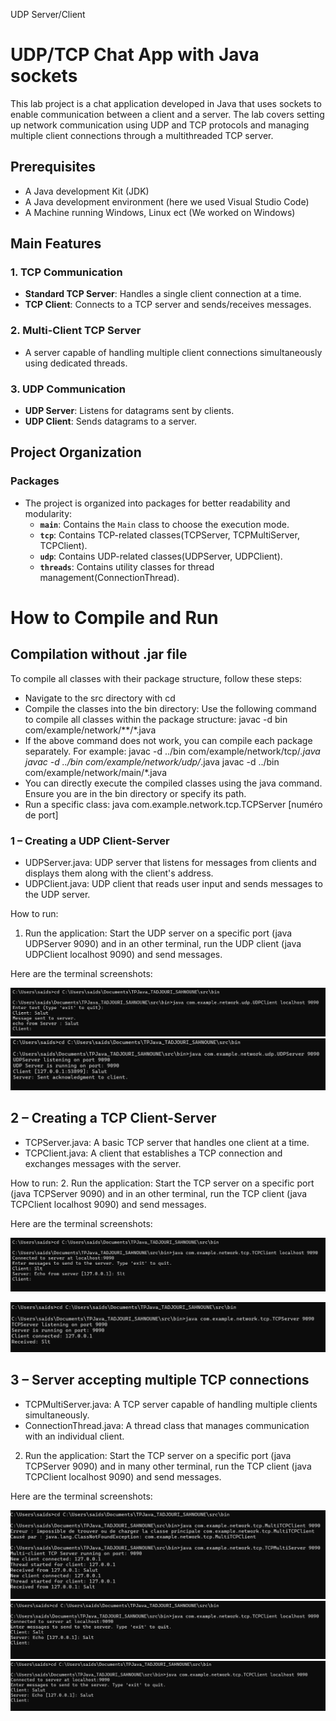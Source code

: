UDP Server/Client  
# UDP/TCP Chat App with Java sockets  
This lab project is a chat application developed in Java that uses sockets to enable communication between a client and a server. The lab covers setting up network communication using UDP and TCP protocols and managing multiple client connections through a multithreaded TCP server.


## Prerequisites ##
* A Java development Kit (JDK)
* A Java development environment (here we used Visual Studio Code)
* A Machine running Windows, Linux ect (We worked on Windows)

## Main Features 
### 1. **TCP Communication**
- **Standard TCP Server**: Handles a single client connection at a time.
- **TCP Client**: Connects to a TCP server and sends/receives messages.

### 2. **Multi-Client TCP Server**
- A server capable of handling multiple client connections simultaneously using dedicated threads.

### 3. **UDP Communication**
- **UDP Server**: Listens for datagrams sent by clients.
- **UDP Client**: Sends datagrams to a server.


## Project Organization
### **Packages**
- The project is organized into packages for better readability and modularity:
  - **`main`**: Contains the `Main` class to choose the execution mode.
  - **`tcp`**: Contains TCP-related classes(TCPServer, TCPMultiServer, TCPClient).
  - **`udp`**: Contains UDP-related classes(UDPServer, UDPClient).
  - **`threads`**: Contains utility classes for thread management(ConnectionThread).

# How to Compile and Run
## **Compilation without .jar file**
To compile all classes with their package structure, follow these steps:
* Navigate to the src directory with cd
* Compile the classes into the bin directory: Use the following command to compile all classes within the package structure: javac -d bin com/example/network/**/*.java
* If the above command does not work, you can compile each package separately. For example: javac -d ../bin com/example/network/tcp/*.java
javac -d ../bin com/example/network/udp/*.java
javac -d ../bin com/example/network/main/*.java
* You can directly execute the compiled classes using the java command. Ensure you are in the bin directory or specify its path.
* Run a specific class: java com.example.network.tcp.TCPServer [numéro de port]



### **1 – Creating a UDP Client-Server**  

* UDPServer.java: UDP server that listens for messages from clients and displays them along with the client's address.
* UDPClient.java: UDP client that reads user input and sends messages to the UDP server.

How to run:

1. Run the application: Start the UDP server on a specific port (java UDPServer 9090) and in an other terminal, run the UDP client (java UDPClient localhost 9090) and send messages.

Here are the terminal screenshots:

![My image](images/UDPClient.png)
![My image](images/UDPServer.png)




## **2 – Creating a TCP Client-Server** ##

* TCPServer.java: A basic TCP server that handles one client at a time.
* TCPClient.java: A client that establishes a TCP connection and exchanges messages with the server.

How to run:
2. Run the application: Start the TCP server on a specific port (java TCPServer 9090) and in an other terminal, run the TCP client (java TCPClient localhost 9090) and send messages.

Here are the terminal screenshots:

![My image](images/TCPClient.png)

![My image](images/TCPServer.png)



## **3 – Server accepting multiple TCP connections** ##

* TCPMultiServer.java: A TCP server capable of handling multiple clients simultaneously.
* ConnectionThread.java: A thread class that manages communication with an individual client.


2. Run the application: Start the TCP server on a specific port (java TCPServer 9090) and in many other terminal, run the TCP client (java TCPClient localhost 9090) and send messages.

Here are the terminal screenshots:

![My image](images/TCPMultiClient_Server.png)
![My image](images/TCPMultiClient_Client1.png)
![My image](images/TCPMultiClient_Client2.png)









